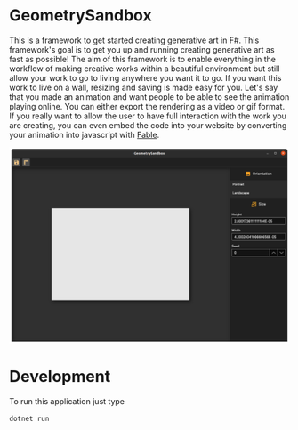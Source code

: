 [fantomas]: https://github.com/fsprojects/fantomas

[f# formatting]: https://marketplace.visualstudio.com/items?itemName=asti.fantomas-vs

# GeometrySandbox

This is a framework to get started creating generative art in F#. This framework's goal is to get you up and running
creating generative art as fast as possible! The aim of this framework is to enable everything in the workflow of making
creative works within a beautiful environment but still allow your work to go to living anywhere you want it to go. If
you want this work to live on a wall, resizing and saving is made easy for you. Let's say that you made an animation and
want people to be able to see the animation playing online. You can either export the rendering as a video or gif
format. If you really want to allow the user to have full interaction with the work you are creating, you can even embed
the code into your website by converting your animation into javascript with [Fable](https://fable.io/).

![Preview of the generative framework gui](./img/GeometrySandbox.png)


# Development

To run this application just type

```
dotnet run
```